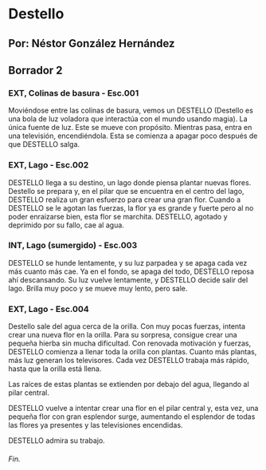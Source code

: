 # Destello 
## Por: Néstor González Hernández
## Borrador 2

### EXT, Colinas de basura - Esc.001

Moviéndose entre las colinas de basura, vemos un DESTELLO (Destello es una bola de luz voladora que interactúa con el mundo usando magia). La única fuente de luz. Este se mueve con propósito. 
Mientras pasa, entra en una televisión, encendiéndola. Esta se comienza a apagar poco después de que DESTELLO salga.

### EXT, Lago - Esc.002

DESTELLO llega a su destino, un lago donde piensa plantar nuevas flores.
Destello se prepara y, en el pilar que se encuentra en el centro del lago, DESTELLO realiza un gran esfuerzo para crear una gran flor. Cuando a DESTELLO se le agotan las fuerzas, la flor ya es grande y fuerte pero al no poder enraizarse bien, esta flor se marchita. 
DESTELLO, agotado y deprimido por su fallo, cae al agua.

### INT, Lago (sumergido) - Esc.003

DESTELLO se hunde lentamente, y su luz parpadea y se apaga cada vez más cuanto más cae. Ya en el fondo, se apaga del todo, DESTELLO reposa ahí descansando. 
Su luz vuelve lentamente, y DESTELLO decide salir del lago. Brilla muy poco y se mueve muy lento, pero sale.

### EXT, Lago - Esc.004

Destello sale del agua cerca de la orilla. Con muy pocas fuerzas, intenta crear una nueva flor en la orilla. Para su sorpresa, consigue crear una pequeña hierba sin mucha dificultad.
Con renovada motivación y fuerzas, DESTELLO comienza a llenar toda la orilla con plantas. Cuanto más plantas, más luz generan los televisores.
Cada vez DESTELLO trabaja más rápido, hasta que la orilla está llena.

Las raíces de estas plantas se extienden por debajo del agua, llegando al pilar central. 

DESTELLO vuelve a intentar crear una flor en el pilar central y, esta vez, una pequeña flor con gran esplendor surge, aumentando el esplendor de todas las flores ya presentes y las televisiones encendidas.

DESTELLO admira su trabajo.

###### Fin.